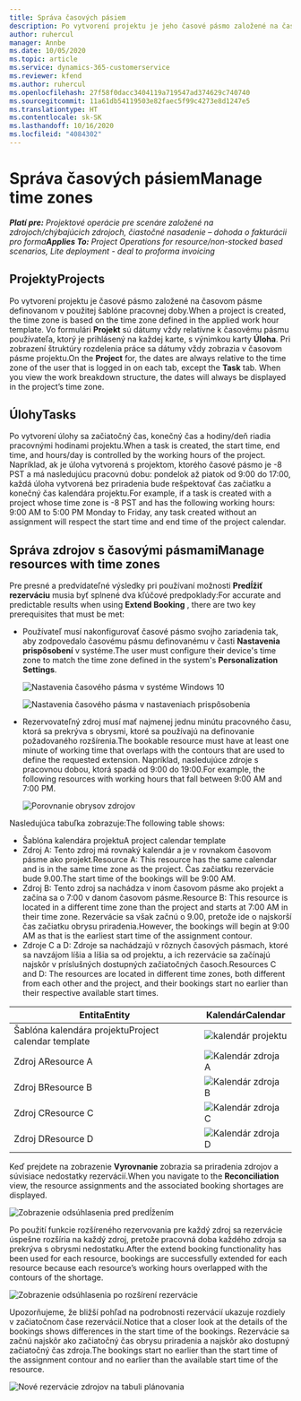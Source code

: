 ```yaml
---
title: Správa časových pásiem
description: Po vytvorení projektu je jeho časové pásmo založené na časovom pásme definovanom v použitej šablóne pracovnej doby.
author: ruhercul
manager: Annbe
ms.date: 10/05/2020
ms.topic: article
ms.service: dynamics-365-customerservice
ms.reviewer: kfend
ms.author: ruhercul
ms.openlocfilehash: 27f58f0dacc3404119a719547ad374629c740740
ms.sourcegitcommit: 11a61db54119503e82faec5f99c4273e8d1247e5
ms.translationtype: HT
ms.contentlocale: sk-SK
ms.lasthandoff: 10/16/2020
ms.locfileid: "4084302"
---
```

# <a name="manage-time-zones"></a><span data-ttu-id="797ea-103">Správa časových pásiem</span><span class="sxs-lookup"><span data-stu-id="797ea-103">Manage time zones</span></span>

<span data-ttu-id="797ea-104">_**Platí pre:** Projektové operácie pre scenáre založené na zdrojoch/chýbajúcich zdrojoch, čiastočné nasadenie – dohoda o fakturácii pro forma_</span><span class="sxs-lookup"><span data-stu-id="797ea-104">_**Applies To:** Project Operations for resource/non-stocked based scenarios, Lite deployment - deal to proforma invoicing_</span></span>


## <a name="projects"></a><span data-ttu-id="797ea-105">Projekty</span><span class="sxs-lookup"><span data-stu-id="797ea-105">Projects</span></span>

<span data-ttu-id="797ea-106">Po vytvorení projektu je časové pásmo založené na časovom pásme definovanom v použitej šablóne pracovnej doby.</span><span class="sxs-lookup"><span data-stu-id="797ea-106">When a project is created, the time zone is based on the time zone defined in the applied work hour template.</span></span> <span data-ttu-id="797ea-107">Vo formulári **Projekt** sú dátumy vždy relatívne k časovému pásmu používateľa, ktorý je prihlásený na každej karte, s výnimkou karty **Úloha**. Pri zobrazení štruktúry rozdelenia práce sa dátumy vždy zobrazia v časovom pásme projektu.</span><span class="sxs-lookup"><span data-stu-id="797ea-107">On the **Project** for, the dates are always relative to the time zone of the user that is logged in on each tab, except the **Task** tab. When you view the work breakdown structure, the dates will always be displayed in the project’s time zone.</span></span>

## <a name="tasks"></a><span data-ttu-id="797ea-108">Úlohy</span><span class="sxs-lookup"><span data-stu-id="797ea-108">Tasks</span></span>

<span data-ttu-id="797ea-109">Po vytvorení úlohy sa začiatočný čas, konečný čas a hodiny/deň riadia pracovnými hodinami projektu.</span><span class="sxs-lookup"><span data-stu-id="797ea-109">When a task is created, the start time, end time, and hours/day is controlled by the working hours of the project.</span></span> <span data-ttu-id="797ea-110">Napríklad, ak je úloha vytvorená s projektom, ktorého časové pásmo je -8 PST a má nasledujúcu pracovnú dobu: pondelok až piatok od 9:00 do 17:00, každá úloha vytvorená bez priradenia bude rešpektovať čas začiatku a konečný čas kalendára projektu.</span><span class="sxs-lookup"><span data-stu-id="797ea-110">For example, if a task is created with a project whose time zone is -8 PST and has the following working hours: 9:00 AM to 5:00 PM Monday to Friday, any task created without an assignment will respect the start time and end time of the project calendar.</span></span>

## <a name="manage-resources-with-time-zones"></a><span data-ttu-id="797ea-111">Správa zdrojov s časovými pásmami</span><span class="sxs-lookup"><span data-stu-id="797ea-111">Manage resources with time zones</span></span>

<span data-ttu-id="797ea-112">Pre presné a predvídateľné výsledky pri používaní možnosti **Predĺžiť rezerváciu** musia byť splnené dva kľúčové predpoklady:</span><span class="sxs-lookup"><span data-stu-id="797ea-112">For accurate and predictable results when using **Extend Booking** , there are two key prerequisites that must be met:</span></span>  

- <span data-ttu-id="797ea-113">Používateľ musí nakonfigurovať časové pásmo svojho zariadenia tak, aby zodpovedalo časovému pásmu definovanému v časti **Nastavenia prispôsobení** v systéme.</span><span class="sxs-lookup"><span data-stu-id="797ea-113">The user must configure their device's time zone to match the time zone defined in the system's **Personalization Settings**.</span></span>
 
  ![Nastavenia časového pásma v systéme Windows 10](media/reconcile-assignments-03.png)

  ![Nastavenia časového pásma v nastaveniach prispôsobenia](media/reconcile-assignments-04.png)
 
- <span data-ttu-id="797ea-116">Rezervovateľný zdroj musí mať najmenej jednu minútu pracovného času, ktorá sa prekrýva s obrysmi, ktoré sa používajú na definovanie požadovaného rozšírenia.</span><span class="sxs-lookup"><span data-stu-id="797ea-116">The bookable resource must have at least one minute of working time that overlaps with the contours that are used to define the requested extension.</span></span> <span data-ttu-id="797ea-117">Napríklad, nasledujúce zdroje s pracovnou dobou, ktorá spadá od 9:00 do 19:00.</span><span class="sxs-lookup"><span data-stu-id="797ea-117">For example, the following resources with working hours that fall between 9:00 AM and 7:00 PM.</span></span> 

  ![Porovnanie obrysov zdrojov](media/reconcile-assignments-05.png)

<span data-ttu-id="797ea-119">Nasledujúca tabuľka zobrazuje:</span><span class="sxs-lookup"><span data-stu-id="797ea-119">The following table shows:</span></span>

- <span data-ttu-id="797ea-120">Šablóna kalendára projektu</span><span class="sxs-lookup"><span data-stu-id="797ea-120">A project calendar template</span></span>
- <span data-ttu-id="797ea-121">Zdroj A: Tento zdroj má rovnaký kalendár a je v rovnakom časovom pásme ako projekt.</span><span class="sxs-lookup"><span data-stu-id="797ea-121">Resource A: This resource has the same calendar and is in the same time zone as the project.</span></span> <span data-ttu-id="797ea-122">Čas začiatku rezervácie bude 9.00.</span><span class="sxs-lookup"><span data-stu-id="797ea-122">The start time of the bookings will be 9:00 AM.</span></span>
- <span data-ttu-id="797ea-123">Zdroj B: Tento zdroj sa nachádza v inom časovom pásme ako projekt a začína sa o 7:00 v danom časovom pásme.</span><span class="sxs-lookup"><span data-stu-id="797ea-123">Resource B: This resource is located in a different time zone than the project and starts at 7:00 AM in their time zone.</span></span> <span data-ttu-id="797ea-124">Rezervácie sa však začnú o 9.00, pretože ide o najskorší čas začiatku obrysu priradenia.</span><span class="sxs-lookup"><span data-stu-id="797ea-124">However, the bookings will begin at 9:00 AM as that is the earliest start time of the assignment contour.</span></span>
- <span data-ttu-id="797ea-125">Zdroje C a D: Zdroje sa nachádzajú v rôznych časových pásmach, ktoré sa navzájom líšia a líšia sa od projektu, a ich rezervácie sa začínajú najskôr v príslušných dostupných začiatočných časoch.</span><span class="sxs-lookup"><span data-stu-id="797ea-125">Resources C and D: The resources are located in different time zones, both different from each other and the project, and their bookings start no earlier than their respective available start times.</span></span>

|<span data-ttu-id="797ea-126">Entita</span><span class="sxs-lookup"><span data-stu-id="797ea-126">Entity</span></span>  |<span data-ttu-id="797ea-127">Kalendár</span><span class="sxs-lookup"><span data-stu-id="797ea-127">Calendar</span></span>  |
|-|-|
|<span data-ttu-id="797ea-128">Šablóna kalendára projektu</span><span class="sxs-lookup"><span data-stu-id="797ea-128">Project calendar template</span></span>   | ![kalendár projektu](media/reconcile-assignments-06.png) |
|<span data-ttu-id="797ea-130">Zdroj A</span><span class="sxs-lookup"><span data-stu-id="797ea-130">Resource A</span></span>  | ![Kalendár zdroja A](media/reconcile-assignments-06.png) |
|<span data-ttu-id="797ea-132">Zdroj B</span><span class="sxs-lookup"><span data-stu-id="797ea-132">Resource B</span></span>  |  ![Kalendár zdroja B](media/reconcile-assignments-07.png) |
|<span data-ttu-id="797ea-134">Zdroj C</span><span class="sxs-lookup"><span data-stu-id="797ea-134">Resource C</span></span>  |  ![Kalendár zdroja C](media/reconcile-assignments-08.png) |
|<span data-ttu-id="797ea-136">Zdroj D</span><span class="sxs-lookup"><span data-stu-id="797ea-136">Resource D</span></span>  | ![Kalendár zdroja D](media/reconcile-assignments-09.png)  |
 
<span data-ttu-id="797ea-138">Keď prejdete na zobrazenie **Vyrovnanie** zobrazia sa priradenia zdrojov a súvisiace nedostatky rezervácií.</span><span class="sxs-lookup"><span data-stu-id="797ea-138">When you navigate to the **Reconciliation** view, the resource assignments and the associated booking shortages are displayed.</span></span>

![Zobrazenie odsúhlasenia pred predĺžením](media/reconcile-assignments-10.png)

<span data-ttu-id="797ea-140">Po použití funkcie rozšíreného rezervovania pre každý zdroj sa rezervácie úspešne rozšíria na každý zdroj, pretože pracovná doba každého zdroja sa prekrýva s obrysmi nedostatku.</span><span class="sxs-lookup"><span data-stu-id="797ea-140">After the extend booking functionality has been used for each resource, bookings are successfully extended for each resource because each resource’s working hours overlapped with the contours of the shortage.</span></span>

![Zobrazenie odsúhlasenia po rozšírení rezervácie](media/reconcile-assignments-11.png) 

<span data-ttu-id="797ea-142">Upozorňujeme, že bližší pohľad na podrobnosti rezervácií ukazuje rozdiely v začiatočnom čase rezervácií.</span><span class="sxs-lookup"><span data-stu-id="797ea-142">Notice that a closer look at the details of the bookings shows differences in the start time of the bookings.</span></span> <span data-ttu-id="797ea-143">Rezervácie sa začnú najskôr ako začiatočný čas obrysu priradenia a najskôr ako dostupný začiatočný čas zdroja.</span><span class="sxs-lookup"><span data-stu-id="797ea-143">The bookings start no earlier than the start time of the assignment contour and no earlier than the available start time of the resource.</span></span>

![Nové rezervácie zdrojov na tabuli plánovania](media/reconcile-assignments-12.png)
